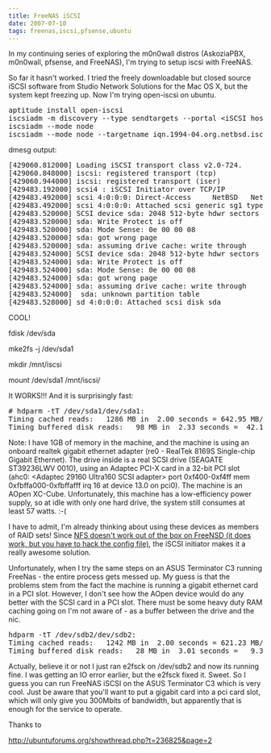 ```yaml
---
title: FreeNAS iSCSI
date: 2007-07-10
tags: freenas,iscsi,pfsense,ubuntu
---
```

In my continuing series of exploring the m0n0wall distros (AskoziaPBX, m0n0wall, pfsense, and FreeNAS), I'm trying to setup iscsi with FreeNAS.

So far it hasn't worked. I tried the freely downloadable but closed source iSCSI software from Studio Network Solutions for the Mac OS X, but the system kept freezing up. Now I'm trying open-iscsi on ubuntu.

<pre>
aptitude install open-iscsi
iscsiadm -m discovery --type sendtargets --portal &lt;iSCSI host IP>:3260
iscsiadm --mode node
iscsiadm --mode node --targetname iqn.1994-04.org.netbsd.iscsi-target:target0 --portal 192.168.0.183:3260 --login
</pre>

dmesg output:

<pre>
[429060.812000] Loading iSCSI transport class v2.0-724.
[429060.848000] iscsi: registered transport (tcp)
[429060.944000] iscsi: registered transport (iser)
[429483.192000] scsi4 : iSCSI Initiator over TCP/IP
[429483.492000] scsi 4:0:0:0: Direct-Access     NetBSD   NetBSD iSCSI     0    PQ: 0 ANSI: 3
[429483.492000] scsi 4:0:0:0: Attached scsi generic sg1 type 0
[429483.520000] SCSI device sda: 2048 512-byte hdwr sectors (1 MB)
[429483.520000] sda: Write Protect is off
[429483.520000] sda: Mode Sense: 0e 00 00 08
[429483.520000] sda: got wrong page
[429483.520000] sda: assuming drive cache: write through
[429483.524000] SCSI device sda: 2048 512-byte hdwr sectors (1 MB)
[429483.524000] sda: Write Protect is off
[429483.524000] sda: Mode Sense: 0e 00 00 08
[429483.524000] sda: got wrong page
[429483.524000] sda: assuming drive cache: write through
[429483.524000]  sda: unknown partition table
[429483.528000] sd 4:0:0:0: Attached scsi disk sda
</pre>

COOL!

fdisk /dev/sda

mke2fs -j /dev/sda1

mkdir /mnt/iscsi

mount /dev/sda1 /mnt/iscsi/

It WORKS!!! And it is surprisingly fast:

<pre>
# hdparm -tT /dev/sda1/dev/sda1:
Timing cached reads:   1286 MB in  2.00 seconds = 642.95 MB/sec
Timing buffered disk reads:   98 MB in  2.33 seconds =  42.13 MB/sec
</pre>

Note: I have 1GB of memory in the machine, and the machine is using an onboard realtek gigabit ethernet adapter (re0 - RealTek 8169S Single-chip Gigabit Ethernet). The drive inside is a real SCSI drive (SEAGATE ST39236LWV 0010), using an Adaptec PCI-X card in a 32-bit PCI slot (ahc0: <Adaptec 29160 Ultra160 SCSI adapter> port 0xf400-0xf4ff mem 0xfbffa000-0xfbffafff irq 16 at device 13.0 on pci0). The machine is an AOpen XC-Cube. Unfortunately, this machine has a low-efficiency power supply, so at idle with only one hard drive, the system still consumes at least 57 watts. :-(


I have to admit, I'm already thinking about using these devices as members of RAID sets! Since <a href="http://www.docunext.com/blog/2007/06/freenas-on-a-asus-terminator-c3.html">NFS doesn't work out of the box on FreeNSD (it does work, but you have to hack the config file)</a>, the iSCSI initiator makes it a really awesome solution.

Unfortunately, when I try the same steps on an ASUS Terminator C3 running FreeNas - the entire process gets messed up. My guess is that the problems stem from the fact the machine is running a gigabit ethernet card in a PCI slot. However, I don't see how the AOpen device would do any better with the SCSI card in a PCI slot. There must be some heavy duty RAM caching going on I'm not aware of - as a buffer between the drive and the nic.

<pre>
hdparm -tT /dev/sdb2/dev/sdb2:
Timing cached reads:   1242 MB in  2.00 seconds = 621.23 MB/sec
Timing buffered disk reads:   28 MB in  3.01 seconds =   9.30 MB/sec
</pre>

Actually, believe it or not I just ran e2fsck on /dev/sdb2 and now its running fine. I was getting an IO error earlier, but the e2fsck fixed it. Sweet. So I guess you can run FreeNAS iSCSI on the ASUS Terminator C3 which is very cool. Just be aware that you'll want to put a gigabit card into a pci card slot, which will only give you 300Mbits of bandwidth, but apparently that is enough for the service to operate.

Thanks to

<a title="ubuntu iscsi" href="http://ubuntuforums.org/showthread.php?t=236825&page=2">http://ubuntuforums.org/showthread.php?t=236825&page=2</a>

